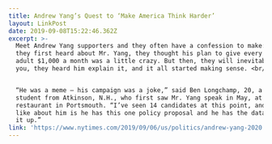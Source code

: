 ```yaml
---
title: Andrew Yang’s Quest to ‘Make America Think Harder’
layout: LinkPost
date: 2019-09-08T15:22:46.362Z
excerpt: >-
  Meet Andrew Yang supporters and they often have a confession to make: When
  they first heard about Mr. Yang, they thought his plan to give every American
  adult $1,000 a month was a little crazy. But then, they will inevitably tell
  you, they heard him explain it, and it all started making sense. <br/>


  “He was a meme — his campaign was a joke,” said Ben Longchamp, 20, a college
  student from Atkinson, N.H., who first saw Mr. Yang speak in May, at a
  restaurant in Portsmouth. “I’ve seen 14 candidates at this point, and what I
  like about him is he has this one policy proposal and he has the data to back
  it up.”
link: 'https://www.nytimes.com/2019/09/06/us/politics/andrew-yang-2020.html'
---
```


